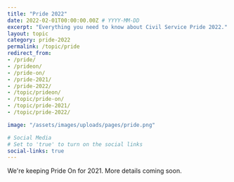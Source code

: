 ```yaml
---
title: "Pride 2022"
date: 2022-02-01T00:00:00.00Z # YYYY-MM-DD 
excerpt: "Everything you need to know about Civil Service Pride 2022."
layout: topic
category: pride-2022
permalink: /topic/pride
redirect_from:
- /pride/
- /prideon/
- /pride-on/
- /pride-2021/
- /pride-2022/
- /topic/prideon/
- /topic/pride-on/
- /topic/pride-2021/
- /topic/pride-2022/

image: "/assets/images/uploads/pages/pride.png"

# Social Media
# Set to 'true' to turn on the social links
social-links: true
---
```


We're keeping Pride On for 2021. More details coming soon.
